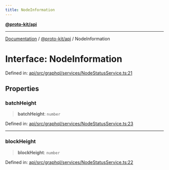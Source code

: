 ```yaml
---
title: NodeInformation
---
```


[**@proto-kit/api**](../README.md)

***

[Documentation](../../../README.md) / [@proto-kit/api](../README.md) / NodeInformation

# Interface: NodeInformation

Defined in: [api/src/graphql/services/NodeStatusService.ts:21](https://github.com/proto-kit/framework/blob/28efa802e3737fc3b77339148b307ef7246f3ef1/packages/api/src/graphql/services/NodeStatusService.ts#L21)

## Properties

### batchHeight

> **batchHeight**: `number`

Defined in: [api/src/graphql/services/NodeStatusService.ts:23](https://github.com/proto-kit/framework/blob/28efa802e3737fc3b77339148b307ef7246f3ef1/packages/api/src/graphql/services/NodeStatusService.ts#L23)

***

### blockHeight

> **blockHeight**: `number`

Defined in: [api/src/graphql/services/NodeStatusService.ts:22](https://github.com/proto-kit/framework/blob/28efa802e3737fc3b77339148b307ef7246f3ef1/packages/api/src/graphql/services/NodeStatusService.ts#L22)
